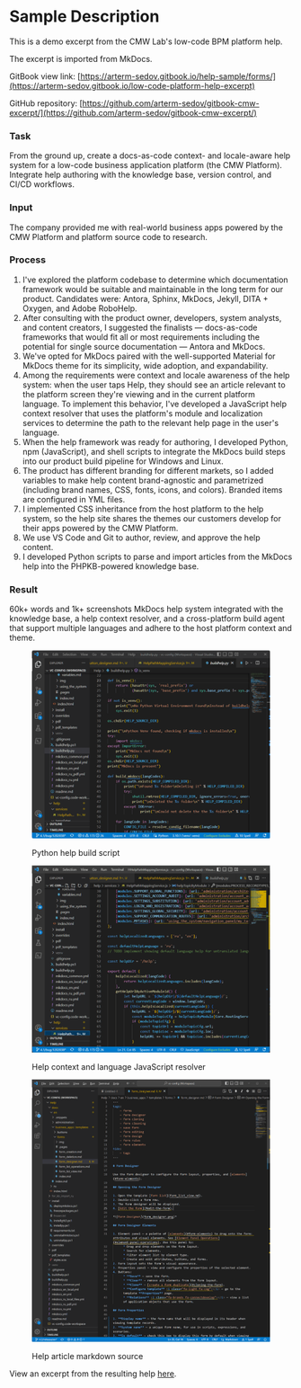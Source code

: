 # Sample Description

This is a demo excerpt from the CMW Lab's low-code BPM platform help.

The excerpt is imported from MkDocs.

GitBook view link: [https://arterm-sedov.gitbook.io/help-sample/forms/](https://arterm-sedov.gitbook.io/low-code-platform-help-excerpt)

GitHub repository: [https://github.com/arterm-sedov/gitbook-cmw-excerpt/](https://github.com/arterm-sedov/gitbook-cmw-excerpt/)

### Task

From the ground up, create a docs-as-code context- and locale-aware help system for a low-code business application platform (the CMW Platform). Integrate help authoring with the knowledge base, version control, and CI/CD workflows.

### Input

The company provided me with real-world business apps powered by the CMW Platform and platform source code to research.

### Process

1. I've explored the platform codebase to determine which documentation framework would be suitable and maintainable in the long term for our product. Candidates were: Antora, Sphinx, MkDocs, Jekyll, DITA + Oxygen, and Adobe RoboHelp.
2. After consulting with the product owner, developers, system analysts, and content creators, I suggested the finalists — docs-as-code frameworks that would fit all or most requirements including the potential for single source documentation — Antora and MkDocs.
3. We've opted for MkDocs paired with the well-supported Material for MkDocs theme for its simplicity, wide adoption, and expandability.
4. Among the requirements were context and locale awareness of the help system: when the user taps Help, they should see an article relevant to the platform screen they're viewing and in the current platform language. To implement this behavior, I've developed a JavaScript help context resolver that uses the platform's module and localization services to determine the path to the relevant help page in the user's language.
5. When the help framework was ready for authoring, I developed Python, npm (JavaScript), and shell scripts to integrate the MkDocs build steps into our product build pipeline for Windows and Linux.
6. The product has different branding for different markets, so I added variables to make help content brand-agnostic and parametrized (including brand names, CSS, fonts, icons, and colors). Branded items are configured in YML files.
7. I implemented CSS inheritance from the host platform to the help system, so the help site shares the themes our customers develop for their apps powered by the CMW Platform.
8. We use VS Code and Git to author, review, and approve the help content.
9. I developed Python scripts to parse and import articles from the MkDocs help into the PHPKB-powered knowledge base.

### Result

60k+ words and 1k+ screenshots MkDocs help system integrated with the knowledge base, a help context resolver, and a cross-platform build agent that support multiple languages and adhere to the host platform context and theme.

<figure><img src=".gitbook/assets/2023-07-16_17h10_47 (1).png" alt=""><figcaption><p>Python help build script</p></figcaption></figure>

<figure><img src=".gitbook/assets/2023-07-16_17h13_50.png" alt=""><figcaption><p>Help context and language JavaScript resolver</p></figcaption></figure>

<figure><img src=".gitbook/assets/2023-07-16_17h15_03.png" alt=""><figcaption><p>Help article markdown source</p></figcaption></figure>

View an excerpt from the resulting help [here](forms/).
